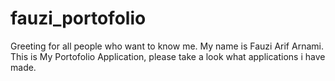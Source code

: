 # fauzi_portofolio
Greeting for all people who want to know me. My name is Fauzi Arif Arnami. This is My Portofolio Application, please take a look what applications i have made.
